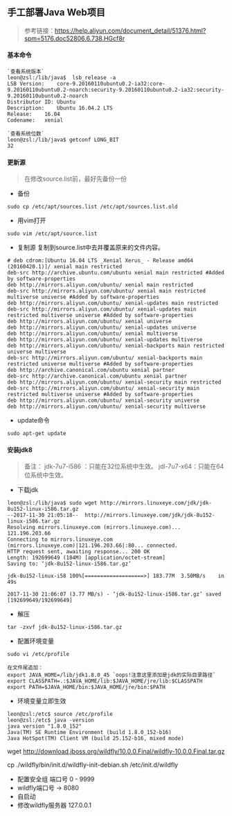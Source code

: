 ## 手工部署Java Web项目
> 参考链接：https://help.aliyun.com/document_detail/51376.html?spm=5176.doc52806.6.738.HGcf8r

#### 基本命令
```
`查看系统版本`
leon@zsl:/lib/java$  lsb_release -a
LSB Version:	core-9.20160110ubuntu0.2-ia32:core-9.20160110ubuntu0.2-noarch:security-9.20160110ubuntu0.2-ia32:security-9.20160110ubuntu0.2-noarch
Distributor ID:	Ubuntu
Description:	Ubuntu 16.04.2 LTS
Release:	16.04
Codename:	xenial
```

```
`查看系统位数`
leon@zsl:/lib/java$ getconf LONG_BIT
32
```

#### 更新源
> 在修改source.list前，最好先备份一份

- 备份
```
sudo cp /etc/apt/sources.list /etc/apt/sources.list.old
```

- 用vim打开
```
sudo vim /etc/apt/source.list
```

- 复制源 复制到source.list中去并覆盖原来的文件内容。
```
# deb cdrom:[Ubuntu 16.04 LTS _Xenial Xerus_ - Release amd64 (20160420.1)]/ xenial main restricted
deb-src http://archive.ubuntu.com/ubuntu xenial main restricted #Added by software-properties
deb http://mirrors.aliyun.com/ubuntu/ xenial main restricted
deb-src http://mirrors.aliyun.com/ubuntu/ xenial main restricted multiverse universe #Added by software-properties
deb http://mirrors.aliyun.com/ubuntu/ xenial-updates main restricted
deb-src http://mirrors.aliyun.com/ubuntu/ xenial-updates main restricted multiverse universe #Added by software-properties
deb http://mirrors.aliyun.com/ubuntu/ xenial universe
deb http://mirrors.aliyun.com/ubuntu/ xenial-updates universe
deb http://mirrors.aliyun.com/ubuntu/ xenial multiverse
deb http://mirrors.aliyun.com/ubuntu/ xenial-updates multiverse
deb http://mirrors.aliyun.com/ubuntu/ xenial-backports main restricted universe multiverse
deb-src http://mirrors.aliyun.com/ubuntu/ xenial-backports main restricted universe multiverse #Added by software-properties
deb http://archive.canonical.com/ubuntu xenial partner
deb-src http://archive.canonical.com/ubuntu xenial partner
deb http://mirrors.aliyun.com/ubuntu/ xenial-security main restricted
deb-src http://mirrors.aliyun.com/ubuntu/ xenial-security main restricted multiverse universe #Added by software-properties
deb http://mirrors.aliyun.com/ubuntu/ xenial-security universe
deb http://mirrors.aliyun.com/ubuntu/ xenial-security multiverse
```

- update命令
```
sudo apt-get update
```

#### 安装jdk8
> 备注：
> jdk-7u7-i586 ：只能在32位系统中生效。
> jdl-7u7-x64：只能在64位系统中生效。

- 下载jdk

```
leon@zsl:/lib/java$ sudo wget http://mirrors.linuxeye.com/jdk/jdk-8u152-linux-i586.tar.gz
--2017-11-30 21:05:18--  http://mirrors.linuxeye.com/jdk/jdk-8u152-linux-i586.tar.gz
Resolving mirrors.linuxeye.com (mirrors.linuxeye.com)... 121.196.203.66
Connecting to mirrors.linuxeye.com (mirrors.linuxeye.com)|121.196.203.66|:80... connected.
HTTP request sent, awaiting response... 200 OK
Length: 192699649 (184M) [application/octet-stream]
Saving to: ‘jdk-8u152-linux-i586.tar.gz’

jdk-8u152-linux-i58 100%[===================>] 183.77M  3.50MB/s    in 49s     

2017-11-30 21:06:07 (3.77 MB/s) - ‘jdk-8u152-linux-i586.tar.gz’ saved [192699649/192699649]

```

- 解压
```
tar -zxvf jdk-8u152-linux-i586.tar.gz
```

- 配置环境变量
```
sudo vi /etc/profile
```
```
在文件尾追加：
export JAVA_HOME=/lib/jdk1.8.0_45 `oops!注意这里添加是jdk的实际目录路径`
export CLASSPATH=.:$JAVA_HOME/lib:$JAVA_HOME/jre/lib:$CLASSPATH
export PATH=$JAVA_HOME/bin:$JAVA_HOME/jre/bin:$PATH
```
- 环境变量立即生效
```
leon@zsl:/etc$ source /etc/profile
leon@zsl:/etc$ java -version
java version "1.8.0_152"
Java(TM) SE Runtime Environment (build 1.8.0_152-b16)
Java HotSpot(TM) Client VM (build 25.152-b16, mixed mode)
```

wget http://download.jboss.org/wildfly/10.0.0.Final/wildfly-10.0.0.Final.tar.gz

cp ./wildfly/bin/init.d/wildfly-init-debian.sh /etc/init.d/wildfly


- 配置安全组  端口号 0 - 9999
- wildfly端口号 -> 8080
- 自启动
- 修改wildfly服务器 127.0.0.1

